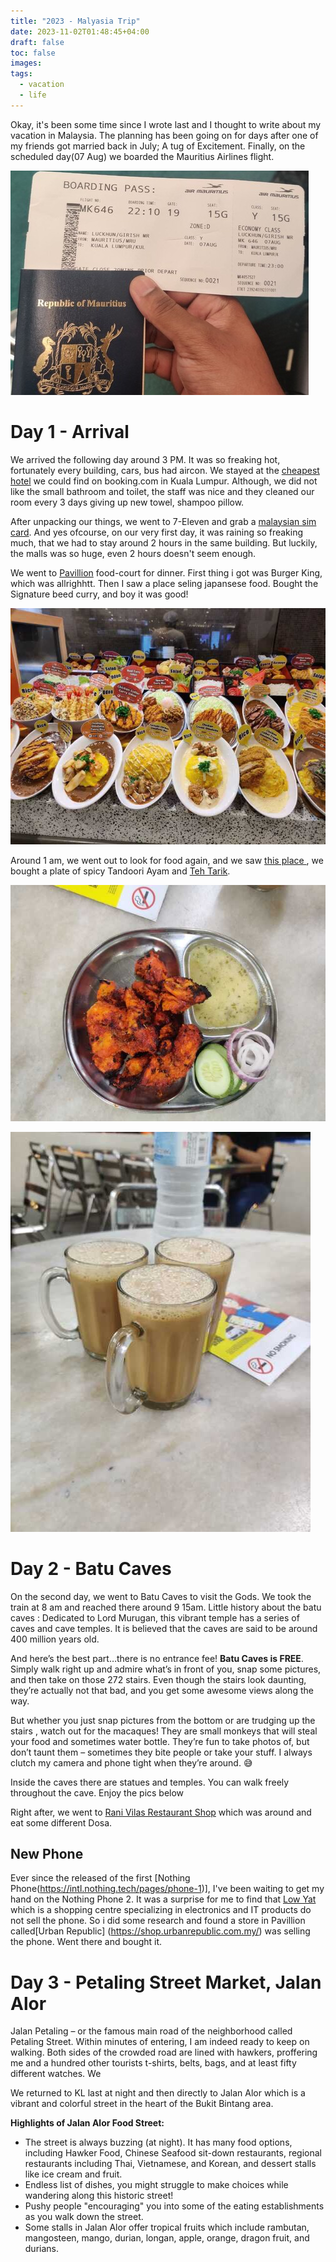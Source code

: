 ```yaml
---
title: "2023 - Malyasia Trip"
date: 2023-11-02T01:48:45+04:00
draft: false
toc: false
images:
tags:
  - vacation
  - life
---
```


Okay, it's been some time since I wrote last and I thought to write about my vacation in Malaysia. The planning has been going on for days after one of my friends got married back in July; A tug of Excitement. Finally, on the scheduled day(07 Aug) we boarded the Mauritius Airlines flight. 

![](./images/01.jpg)

#  Day 1 - Arrival

We arrived the following day around 3 PM. It was so freaking hot, fortunately every building, cars, bus had aircon. We stayed at the [cheapest hotel](https://www.booking.com/hotel/my/msp.en-gb.html) we could find on booking.com in Kuala Lumpur. Although, we did not like the small bathroom and toilet, the staff was nice and they cleaned our room every 3 days giving up new towel, shampoo pillow. 

After unpacking our things, we went to 7-Eleven and grab a [malaysian sim card](https://www.u.com.my/en/personal/home). And yes ofcourse, on our very first day, it was raining so freaking much, that we had to stay around 2 hours in the same building. But luckily, the malls was so huge, even 2 hours doesn't seem enough. 

We went to [Pavillion](https://www.pavilion-kl.com/) food-court for dinner. First thing i got was Burger King, which was allrighhtt. Then I saw a place seling japansese food. Bought the Signature beed curry, and boy it was good!

![](./images/02.jpg)

Around 1 am, we went out to look for food again, and we saw [this place ](https://www.youtube.com/watch?v=EzDIzWR6a1Y), we bought a plate of spicy Tandoori Ayam and [Teh Tarik](https://www.google.com/search?client=firefox-b-e&q=teh+tarik).

![](./images/03.jpg)

![](./images/04.jpg)

# Day 2 - Batu Caves

On the second day, we went to Batu Caves to visit the Gods. We took the train at 8 am and reached there around 9 15am. Little history about the batu caves : Dedicated to Lord Murugan, this vibrant temple has a series of caves and cave temples. It is believed that the caves are said to be around 400 million years old.

And here’s the best part…there is no entrance fee! **Batu Caves is FREE**. Simply walk right up and admire what’s in front of you, snap some pictures, and then take on those 272 stairs. Even though the stairs look daunting, they’re actually not that bad, and you get some awesome views along the way.

But whether you just snap pictures from the bottom or are trudging up the stairs , watch out for the macaques! They are small monkeys that will steal your food and sometimes water bottle. They’re fun to take photos of, but don’t taunt them – sometimes they bite people or take your stuff. I always clutch my camera and phone tight when they’re around. 😅
<!-- [ insert pics] -->

Inside the caves there are statues and temples. You can walk freely throughout the cave. Enjoy the pics below

<!-- [ insert pics] -->

Right after, we went to [Rani Vilas Restaurant Shop](https://www.foodpanda.my/restaurant/w1rb/rani-vilas-restaurant-shop) which was around and eat some different Dosa. 

<!-- [ insert pics] -->

## New Phone

Ever since the released of the first [Nothing Phone(https://intl.nothing.tech/pages/phone-1)], I've been waiting to get my hand on the Nothing Phone 2. It was a surprise for me to find that [Low Yat](https://www.lowyat.net/) which is a shopping centre specializing in electronics and IT products do not sell the phone. So i did some research and found a store in Pavillion called[Urban Republic] (https://shop.urbanrepublic.com.my/) was selling the phone. Went there and bought it.

<!-- [ insert pics] -->


# Day 3 - Petaling Street Market, Jalan Alor

Jalan Petaling – or the famous main road of the neighborhood called Petaling Street. Within minutes of entering, I am indeed ready to keep on walking. Both sides of the crowded road are lined with hawkers, proffering me and a hundred other tourists t-shirts, belts, bags, and at least fifty different watches. We 

We returned to KL last at night and then directly to Jalan Alor which is a vibrant and colorful street in the heart of the Bukit Bintang area.

**Highlights of Jalan Alor Food Street:**
 - The street is always buzzing (at night). It has many food options, including Hawker Food, Chinese Seafood sit-down restaurants, regional restaurants including Thai, Vietnamese, and Korean, and dessert stalls like ice cream and fruit.
 - Endless list of dishes, you might struggle to make choices while wandering along this historic street!
 - Pushy people "encouraging" you into some of the eating establishments as you walk down the street.
 - Some stalls in Jalan Alor offer tropical fruits which include rambutan, mangosteen, mango, durian, longan, apple, orange, dragon fruit, and durians.

<!-- # Day 4 - Sunway Velocity, Oppenheimer
We made a trip to Sunway Velocity to watch Oppenheimer in Imax. 
Had Texas chicken for dinner.
Saw an anime store, and I geeked out.

# Day 5 - Pavillion, Petronas Tower

# Day 6 - Sushi Mentai, Berjaya Times square

# Day 7 - Graduation, banana leaf briyani

# Day 8 - MeLaka Sentral

# Day 9 - Melaka, Haunted Museum, kl, ramen

# Day 10 - Shopping Brands outlets, park, nandos, night club

# Day 11 - sunway pyramid, ice skating, night club

# Day 12 - berjaya, lalaport, nandos, night club -->
